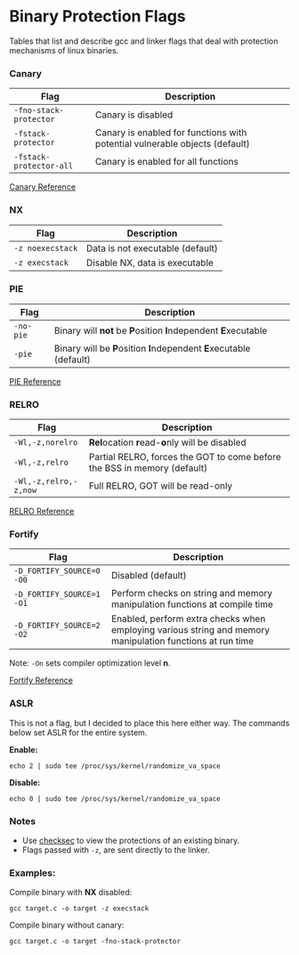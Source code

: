 # Binary Protection Flags
Tables that list and describe gcc and linker flags that deal with protection mechanisms of linux binaries.


### Canary

| Flag | Description | 
| ------------ | ------------ |
| `-fno-stack-protector` | Canary is disabled |
| `-fstack-protector` | Canary is enabled for functions with potential vulnerable objects (default) | 
| `-fstack-protector-all` | Canary is enabled for all functions |

[Canary Reference](https://ctf-wiki.github.io/ctf-wiki/pwn/linux/mitigation/canary/)

### NX

|  Flag |  Description  |
| ------------ | ------------ |
| `-z noexecstack` | Data is not executable (default) |
| `-z execstack` | Disable NX, data is executable |


### PIE

|  Flag |  Description  |
| ------------ | ------------ |
| `-no-pie` |  Binary will **not** be **P**osition **I**ndependent **E**xecutable |
| `-pie` | Binary will be **P**osition **I**ndependent **E**xecutable (default) |

[PIE Reference](https://access.redhat.com/blogs/766093/posts/1975793)

### RELRO

|  Flag |  Description  |
| ------------ | ------------ |
| `-Wl,-z,norelro` |  **Rel**ocation **r**ead-**o**nly will be disabled |
| `-Wl,-z,relro` | Partial RELRO, forces the GOT to come before the BSS in memory (default) |
| `-Wl,-z,relro,-z,now` | Full RELRO, GOT will be read-only |

[RELRO Reference](https://www.redhat.com/en/blog/hardening-elf-binaries-using-relocation-read-only-relro)

### Fortify
|  Flag |  Description  |
| ------------ | ------------ |
| `-D_FORTIFY_SOURCE=0 -O0` | Disabled (default) |
| `-D_FORTIFY_SOURCE=1 -O1` | Perform checks on string and memory manipulation functions at compile time |
| `-D_FORTIFY_SOURCE=2 -O2` | Enabled, perform extra checks when employing various string and memory manipulation functions at run time |

Note: `-On` sets compiler optimization level **n**.
  
[Fortify Reference](https://access.redhat.com/blogs/766093/posts/1976213)

### ASLR
This is not a flag, but I decided to place this here either way. The commands below set ASLR for the entire system.

**Enable:**
```
echo 2 | sudo tee /proc/sys/kernel/randomize_va_space
```
**Disable:**
```
echo 0 | sudo tee /proc/sys/kernel/randomize_va_space
```

### Notes
 * Use [checksec](https://github.com/slimm609/checksec.sh) to view the protections of an existing binary.
 * Flags passed with `-z`, are sent directly to the linker.

### Examples:
Compile binary with **NX** disabled:
```
gcc target.c -o target -z execstack
```

Compile binary without canary:
```
gcc target.c -o target -fno-stack-protector
```



